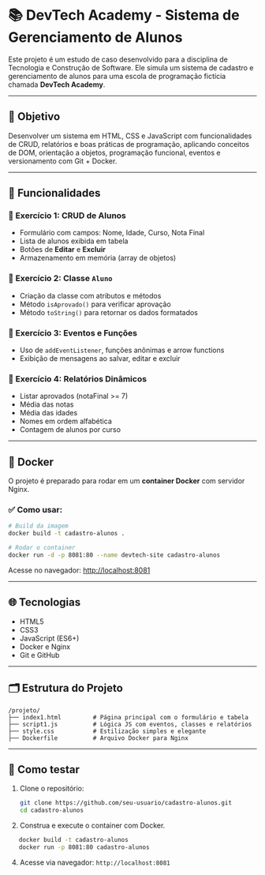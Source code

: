 # 📚 DevTech Academy - Sistema de Gerenciamento de Alunos

Este projeto é um estudo de caso desenvolvido para a disciplina de Tecnologia e Construção de Software. Ele simula um sistema de cadastro e gerenciamento de alunos para uma escola de programação fictícia chamada **DevTech Academy**.

---

## 🎯 Objetivo

Desenvolver um sistema em HTML, CSS e JavaScript com funcionalidades de CRUD, relatórios e boas práticas de programação, aplicando conceitos de DOM, orientação a objetos, programação funcional, eventos e versionamento com Git + Docker.

---

## 📌 Funcionalidades

### 🔹 Exercício 1: CRUD de Alunos
- Formulário com campos: Nome, Idade, Curso, Nota Final
- Lista de alunos exibida em tabela
- Botões de **Editar** e **Excluir**
- Armazenamento em memória (array de objetos)

### 🔹 Exercício 2: Classe `Aluno`
- Criação da classe com atributos e métodos
- Método `isAprovado()` para verificar aprovação
- Método `toString()` para retornar os dados formatados

### 🔹 Exercício 3: Eventos e Funções
- Uso de `addEventListener`, funções anônimas e arrow functions
- Exibição de mensagens ao salvar, editar e excluir

### 🔹 Exercício 4: Relatórios Dinâmicos
- Listar aprovados (notaFinal >= 7)
- Média das notas
- Média das idades
- Nomes em ordem alfabética
- Contagem de alunos por curso

---

## 🐳 Docker

O projeto é preparado para rodar em um **container Docker** com servidor Nginx.

### ✅ Como usar:

```bash
# Build da imagem
docker build -t cadastro-alunos .

# Rodar o container
docker run -d -p 8081:80 --name devtech-site cadastro-alunos
```

Acesse no navegador: [http://localhost:8081](http://localhost:8081)

---

## 🌐 Tecnologias

- HTML5
- CSS3
- JavaScript (ES6+)
- Docker e Nginx
- Git e GitHub

---

## 🗂️ Estrutura do Projeto

```
/projeto/
├── index1.html         # Página principal com o formulário e tabela
├── script1.js          # Lógica JS com eventos, classes e relatórios
├── style.css           # Estilização simples e elegante
├── Dockerfile          # Arquivo Docker para Nginx
```

---

## 🧪 Como testar

1. Clone o repositório:
   ```bash
   git clone https://github.com/seu-usuario/cadastro-alunos.git
   cd cadastro-alunos
   ```

2. Construa e execute o container com Docker.
```bash
   docker build -t cadastro-alunos
   docker run -p 8081:80 cadastro-alunos
   ```

4. Acesse via navegador: `http://localhost:8081`
   
